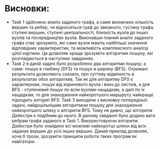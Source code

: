 # Висновки:
- Task 1
    здійснено аналіз заданого графа, а саме визначено кількість вершин та ребер, чи відноситься граф до звязаного, густину графа, ступені вершин, ступені центральності, близкість вузла до іншиз вузлів та посередництво вузла. Виконавши повний аналіх заданого графа стає зрозуміло, які саме вузли мають найбільші значення відповідних характеристик, та можливість комплексного аналізу цілої картини. Це дозволяє краще зрозуміти алгоритми пошуку, які розглядаються в наступних завданнях.
- Task 2
    в даній задачі було розроблено два алгоритми пошуку, а саме: пошук в глибину (DFS) та пошук в ширину (BFS). Отримані результати дозволяють сказати, про суттєву відмінність в результатах обох алгоритмів. Так як для алгоритму DFS є характерним, пошук від кореневого вузла і вниз до листків, а для BFS - ступеневий пошук по  всім вузлам-нащадкам, а далі по їх нащадкам, то для знаходження найкоротшого маршруту найкраще підходить алгорит BFS.
Task 3
    виходячи з висновку попередньої задачі, найдоцільнішим алгоритмом пошуку для знаходження найкоротшого шляху є алгоритм BFS. Тому не дивно, що алгоритм Дейкстри є подібним до нього. В даному завданні було додано ваги ребрам графа заданого в Task 1. Використовуючи алгоритм Дейкстри було знайдено всі можливі найкоротші шляхи від всіх заданих вершин до усіх інших вершин. Даний приклад дозволяє, хоча б трохи, зрозуміти принципи роботи таких програм як навігатори.
